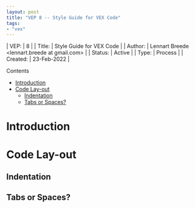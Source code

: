 ```yaml
---
layout: post
title: "VEP 8 -- Style Guide for VEX Code"
tags:
- "vex"
---
```


| VEP:     | 8                                              |
| Title:   | Style Guide for VEX Code                       |
| Author:  | Lennart Breede \<lennart.breede at gmail.com\> |
| Status:  | Active                                         |
| Type:    | Process                                        |
| Created: | 23-Feb-2022                                    |

Contents

- [Introduction](#introduction)
- [Code Lay-out](#codelayout)
  - [Indentation](#indentation)
  - [Tabs or Spaces?](#tabsorspaces)

# Introduction

# Code Lay-out

## Indentation

## Tabs or Spaces?


